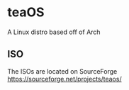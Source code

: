 # teaOS
A Linux distro based off of Arch

## ISO
The ISOs are located on SourceForge
https://sourceforge.net/projects/teaos/
